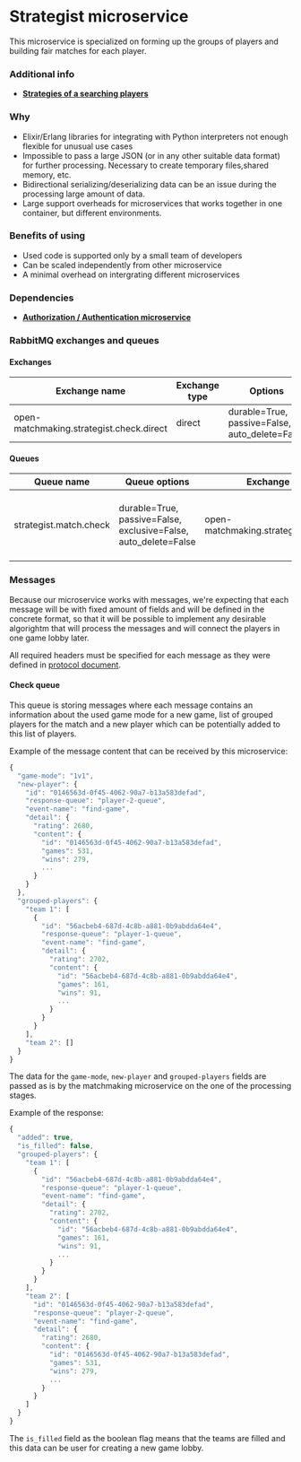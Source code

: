 # Strategist microservice

This microservice is specialized on forming up the groups of players and building fair matches for each player.

### Additional info
- [**Strategies of a searching players**](https://github.com/OpenMatchmaking/documentation/blob/master/docs/matchmaking.md#strategies-of-a-searching-players)

### Why 
- Elixir/Erlang libraries for integrating with Python interpreters not enough flexible for unusual use cases
- Impossible to pass a large JSON (or in any other suitable data format) for further processing. Necessary to create temporary files,shared memory, etc. 
- Bidirectional serializing/deserializing data can be an issue during the processing large amount of data.
- Large support overheads for microservices that works together in one container, but different environments.

### Benefits of using
- Used code is supported only by a small team of developers
- Can be scaled independently from other microservice
- A minimal overhead on intergrating different microservices

### Dependencies
- [**Authorization / Authentication microservice**](https://github.com/OpenMatchmaking/documentation/blob/master/docs/components/auth-microservice.md)

### RabbitMQ exchanges and queues 
#### Exchanges
| Exchange name                            | Exchange type | Options                                        |
|------------------------------------------|---------------|------------------------------------------------| 
| open-matchmaking.strategist.check.direct | direct        | durable=True, passive=False, auto_delete=False |

#### Queues
| Queue name             | Queue options                                                   | Exchange name                            | Usage                                             | Returns                         |
|------------------------|-----------------------------------------------------------------|------------------------------------------|---------------------------------------------------|---------------------------------|
| strategist.match.сheck | durable=True, passive=False, exclusive=False, auto_delete=False | open-matchmaking.strategist.check.direct | Checks if the player can participate in the match | Updated list of grouped players |

### Messages
Because our microservice works with messages, we're expecting that each message will be with fixed amount of fields and will be defined in the concrete format, so that it will be possible to implement any desirable algorightm that will process the messages and will connect the players in one game lobby later.

All required headers must be specified for each message as they were defined in [protocol document](https://github.com/OpenMatchmaking/documentation/blob/master/docs/protocol.md#headers).

#### Check queue
This queue is storing messages where each message contains an information about the used game mode for a new game, list of grouped players for the match and a new player which can be potentially added to this list of players.

Example of the message content that can be received by this microservice:
```javascript
{
  "game-mode": "1v1",
  "new-player": {
    "id": "0146563d-0f45-4062-90a7-b13a583defad",
    "response-queue": "player-2-queue",
    "event-name": "find-game",
    "detail": {
      "rating": 2680,
      "content": {
        "id": "0146563d-0f45-4062-90a7-b13a583defad",
        "games": 531,
        "wins": 279,
        ...
      }
    }
  },
  "grouped-players": {    
    "team 1": [
      {
        "id": "56acbeb4-687d-4c8b-a881-0b9abdda64e4",
        "response-queue": "player-1-queue",
        "event-name": "find-game",
        "detail": {
          "rating": 2702,
          "content": {
            "id": "56acbeb4-687d-4c8b-a881-0b9abdda64e4",
            "games": 161,
            "wins": 91,
            ...
          }
        }
      }
    ],
    "team 2": []
  }
}
```
The data for the `game-mode`, `new-player` and `grouped-players` fields are passed as is by the matchmaking microservice on the one of the processing stages.

Example of the response:
```javascript
{
  "added": true,
  "is_filled": false,
  "grouped-players": {    
    "team 1": [
      {
        "id": "56acbeb4-687d-4c8b-a881-0b9abdda64e4",
        "response-queue": "player-1-queue",
        "event-name": "find-game",
        "detail": {
          "rating": 2702,
          "content": {
            "id": "56acbeb4-687d-4c8b-a881-0b9abdda64e4",
            "games": 161,
            "wins": 91,
            ...
          }
        }
      }
    ],
    "team 2": [
      "id": "0146563d-0f45-4062-90a7-b13a583defad",
      "response-queue": "player-2-queue",
      "event-name": "find-game",
      "detail": {
        "rating": 2680,
        "content": {
          "id": "0146563d-0f45-4062-90a7-b13a583defad",
          "games": 531,
          "wins": 279,
          ...
        }
      }
    ]
  }
}
```
The `is_filled` field as the boolean flag means that the teams are filled and this data can be user for creating a new game lobby.
